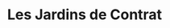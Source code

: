 ---
title: "Les Jardins de Contrat"
url: /montreuil-en-touraine/les-jardins-de-contrat/
shop: Hofladen
---